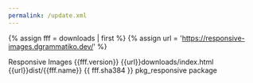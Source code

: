 ```yaml
---
permalink: /update.xml
---
```


{% assign fff = downloads | first %}
{% assign url = 'https://responsive-images.dgrammatiko.dev/' %}

<?xml version="1.0" encoding="utf-8"?>
<updates>
  <update>
    <name>Responsive Images</name>
    <version>{{fff.version}}</version>
    <infourl title="Responsive Images">{{url}}downloads/index.html</infourl>
    <downloads>
      <downloadurl type="full" format="zip">{{url}}dist/{{fff.name}}</downloadurl>
    </downloads>
    <sha384>{{ fff.sha384 }}</sha384>
    <targetplatform name="joomla" version="4.1"/>
    <element>pkg_responsive</element>
    <type>package</type>
  </update>
</updates>
